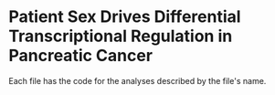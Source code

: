 # Patient Sex Drives Differential Transcriptional Regulation in Pancreatic Cancer

Each file has the code for the analyses described by the file's name.
